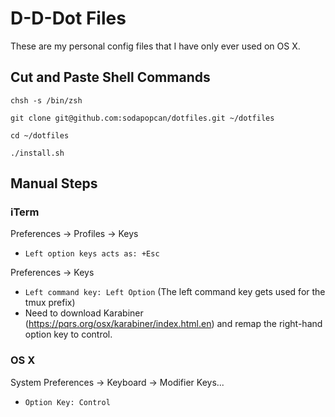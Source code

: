 # D-D-Dot Files #

These are my personal config files that I have only ever used on OS X.

## Cut and Paste Shell Commands

`chsh -s /bin/zsh`

`git clone git@github.com:sodapopcan/dotfiles.git ~/dotfiles`

`cd ~/dotfiles`

`./install.sh`

## Manual Steps

### iTerm
Preferences -> Profiles -> Keys
  - `Left option keys acts as: +Esc`

Preferences -> Keys
  - `Left command key: Left Option`
  (The left command key gets used for the tmux prefix)
  - Need to download Karabiner (https://pqrs.org/osx/karabiner/index.html.en)
    and remap the right-hand option key to control.

### OS X
System Preferences -> Keyboard -> Modifier Keys...
  - `Option Key: Control`
